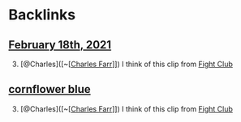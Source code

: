 
# Backlinks
## [February 18th, 2021](<February 18th, 2021.md>)
3. [@Charles]([~[[Charles Farr](<~[[Charles Farr.md>)]]) I think of this clip from [Fight Club](<Fight Club.md>)

## [cornflower blue](<cornflower blue.md>)
3. [@Charles]([~[[Charles Farr](<~[[Charles Farr.md>)]]) I think of this clip from [Fight Club](<Fight Club.md>)

